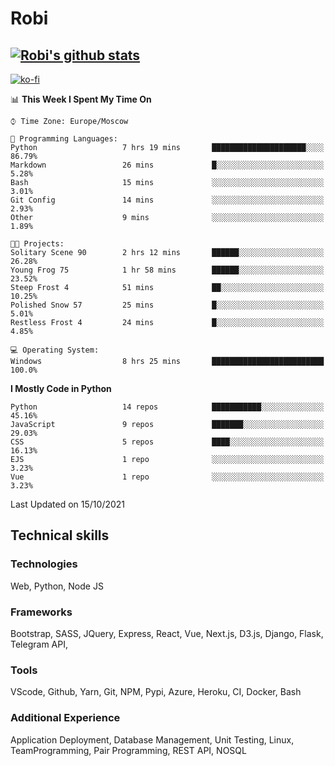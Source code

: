 # Robi

[![Robi's github stats](https://github-readme-stats-lime-theta.vercel.app/api?username=robimez&count_private=true&show_icons=true&theme=dark)](https://github.com/RobiMez/github-readme-stats)
---
[![ko-fi](https://ko-fi.com/img/githubbutton_sm.svg)](https://ko-fi.com/K3K74LSLU)

<!--START_SECTION:waka-->
📊 **This Week I Spent My Time On** 

```text
⌚︎ Time Zone: Europe/Moscow

💬 Programming Languages: 
Python                   7 hrs 19 mins       █████████████████████░░░░   86.79% 
Markdown                 26 mins             █░░░░░░░░░░░░░░░░░░░░░░░░   5.28% 
Bash                     15 mins             ░░░░░░░░░░░░░░░░░░░░░░░░░   3.01% 
Git Config               14 mins             ░░░░░░░░░░░░░░░░░░░░░░░░░   2.93% 
Other                    9 mins              ░░░░░░░░░░░░░░░░░░░░░░░░░   1.89%

🐱‍💻 Projects: 
Solitary Scene 90        2 hrs 12 mins       ██████░░░░░░░░░░░░░░░░░░░   26.28% 
Young Frog 75            1 hr 58 mins        ██████░░░░░░░░░░░░░░░░░░░   23.52% 
Steep Frost 4            51 mins             ██░░░░░░░░░░░░░░░░░░░░░░░   10.25% 
Polished Snow 57         25 mins             █░░░░░░░░░░░░░░░░░░░░░░░░   5.01% 
Restless Frost 4         24 mins             █░░░░░░░░░░░░░░░░░░░░░░░░   4.85%

💻 Operating System: 
Windows                  8 hrs 25 mins       █████████████████████████   100.0%

```

**I Mostly Code in Python** 

```text
Python                   14 repos            ███████████░░░░░░░░░░░░░░   45.16% 
JavaScript               9 repos             ███████░░░░░░░░░░░░░░░░░░   29.03% 
CSS                      5 repos             ████░░░░░░░░░░░░░░░░░░░░░   16.13% 
EJS                      1 repo              ░░░░░░░░░░░░░░░░░░░░░░░░░   3.23% 
Vue                      1 repo              ░░░░░░░░░░░░░░░░░░░░░░░░░   3.23%

```



 Last Updated on 15/10/2021
<!--END_SECTION:waka-->

## Technical skills

### Technologies 

Web, Python, Node JS

### Frameworks

Bootstrap, SASS, JQuery, Express, React, Vue, Next.js,
D3.js, Django, Flask, Telegram API,

### Tools

VScode, Github, Yarn, Git, NPM, Pypi, Azure, Heroku, CI, Docker, Bash

### Additional Experience

Application Deployment, Database Management, Unit Testing, Linux, TeamProgramming, Pair Programming, REST API, NOSQL
